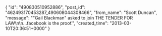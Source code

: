  {
   "id": "490830510952886",
   "post_id": "462493170453287_490608044308466",
   "from_name": "Scott Duncan",
   "message": "\"Gail Blackman\" asked to join THE TENDER FOR LAW\n\n...facebook is the proof.",
   "created_time": "2013-03-10T20:36:51+0000"
 }
